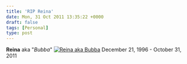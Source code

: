 ```yaml
---
title: 'RIP Reina'
date: Mon, 31 Oct 2011 13:35:22 +0000
draft: false
tags: [Personal]
type: post
---
```


**Reina** aka "_Bubba_" [![](http://familiarodriguez.smugmug.com/Pets/bubba/IMG0022/153411367_wt549-S.jpg "Reina aka Bubba")](http://familiarodriguez.smugmug.com/Pets/bubba/2859219_W4CszC#153411367_wt549 "Reina") December 21, 1996 - October 31, 2011